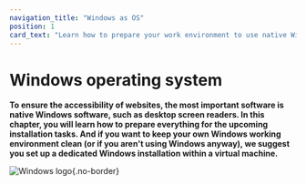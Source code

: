 ```yaml
---
navigation_title: "Windows as OS"
position: 1
card_text: "Learn how to prepare your work environment to use native Windows software"
---
```


# Windows operating system

**To ensure the accessibility of websites, the most important software is native Windows software, such as desktop screen readers. In this chapter, you will learn how to prepare everything for the upcoming installation tasks. And if you want to keep your own Windows working environment clean (or if you aren't using Windows anyway), we suggest you set up a dedicated Windows installation within a virtual machine.**

![Windows logo](_media/windows-logo.png){.no-border}
